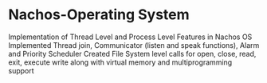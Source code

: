 # Nachos-Operating System
Implementation of Thread Level and Process Level Features in Nachos OS
Implemented Thread join, Communicator (listen and speak functions), Alarm and Priority Scheduler 
Created File System level calls for open, close, read, exit, execute write along with virtual memory and multiprogramming support

